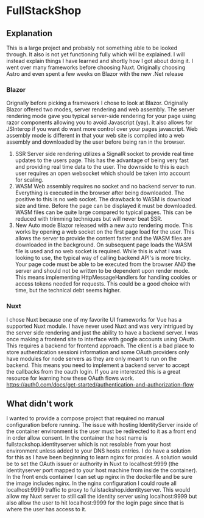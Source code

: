 # FullStackShop

## Explanation
This is a large project and probably not something able to be looked through. It also is not yet functioning fully which will be explained.
I will instead explain things I have learned and shortly how I got about doing it. I went over many frameworks before choosing Nuxt.
Originally choosing Astro and even spent a few weeks on Blazor with the new .Net release

### Blazor
Orignally before picking a framework I chose to look at Blazor. Originally Blazor offered two modes, server rendering and web assembly. The server rendering mode gave
you typical server-side rendering for your page using razor components allowing you to avoid Javascript (yay). It also allows for JSInterop if you want do want
more control over your pages javascript. Web assembly mode is different in that your web site is compiled into a web assembly and downloaded by the user before being ran in the browser.
1. SSR
Server side rendering utilizes a SignalR socket to provide real time updates to the users page. This has the advantage of being very fast and providing real time data to the user.
The downside to this is each user requires an open websocket which should be taken into account for scaling.
2. WASM
Web assembly requires no socket and no backend server to run. Everything is executed in the browser after being downloaded. The positive to this is no web socket.
The drawback to WASM is download size and time. Before the page can be displayed it must be downloaded. WASM files can be quite large compared to typical pages.
This can be reduced with trimming techniques but will never beat SSR.
3. New Auto mode
Blazor released with a new auto rendering mode. This works by opening a web socket on the first page load for the user. This allows the server to provide the content faster and the WASM
files are downloaded in the background. On subsequent page loads the WASM file is used and no web socket is required. While this is what I was looking to use, the typical way
of calling backend API's is more tricky. Your page code must be able to be executed from the browser AND the server and should not be written to be dependent upon render mode.
This means implementing HttpMessageHandlers for handling cookies or access tokens needed for requests. This could be a good choice with time, but the technical debt seems higher.

### Nuxt
I chose Nuxt because one of my favorite UI frameworks for Vue has a supported Nuxt module. I have never used Nuxt and was very intrigued by the server side rendering and just
the ability to have a backend server. I was once making a frontend site to interface with google accounts using OAuth. This requires a backend for frontend approach.
The client is a bad place to store authentication sessioni information and some OAuth providers only have modules for node servers as they are only meant to run on the backend.
This means you need to implement a backend server to accept the callbacks from the oauth login. 
If you are interested this is a great resource for learning how these OAuth flows work.
https://auth0.com/docs/get-started/authentication-and-authorization-flow


## What didn't work
I wanted to provide a compose project that required no manual configuration before running. The issue with hosting IdentityServer inside of the container environment
is the user must be redirected to it as a front end in order allow consent. In the container the host name is fullstackshop.identityserver which is not resolable from
your host environment unless added to your DNS hosts entries. I do have a solution for this as I have been beginning to learn nginx for proxies. A solution would be
to set the OAuth issuer or authority in Nuxt to localhost:9999 (the identityserver port mapped to your host machine from inside the container). In the front ends container
I can set up nginx in the dockerfile and be sure the image includes nginx. In the nginx configuration I could route all localhost:9999 traffic to proxy to fullstackshop.identityserver.
This would allow my Nuxt server to still call the identity server using localhost:9999 but also allow the user to hit localhost:9999 for the login page since that is where the user
has access to it.
